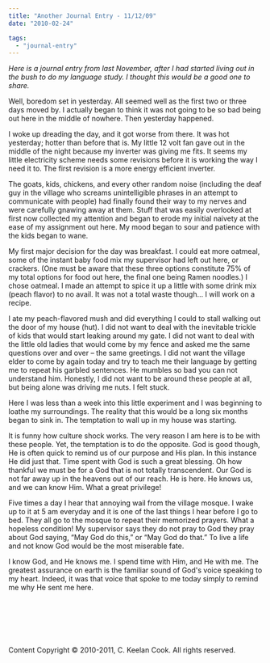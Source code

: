 ```yaml
---
title: "Another Journal Entry - 11/12/09"
date: "2010-02-24"

tags: 
  - "journal-entry"
---
```


_Here is a journal entry from last November, after I had started living out in the bush to do my language study. I thought this would be a good one to share._

Well, boredom set in yesterday. All seemed well as the first two or three days moved by. I actually began to think it was not going to be so bad being out here in the middle of nowhere. Then yesterday happened.

I woke up dreading the day, and it got worse from there. It was hot yesterday; hotter than before that is. My little 12 volt fan gave out in the middle of the night because my inverter was giving me fits. It seems my little electricity scheme needs some revisions before it is working the way I need it to. The first revision is a more energy efficient inverter.

The goats, kids, chickens, and every other random noise (including the deaf guy in the village who screams unintelligible phrases in an attempt to communicate with people) had finally found their way to my nerves and were carefully gnawing away at them. Stuff that was easily overlooked at first now collected my attention and began to erode my initial naivety at the ease of my assignment out here. My mood began to sour and patience with the kids began to wane.

My first major decision for the day was breakfast. I could eat more oatmeal, some of the instant baby food mix my supervisor had left out here, or crackers. (One must be aware that these three options constitute 75% of my total options for food out here, the final one being Ramen noodles.) I chose oatmeal. I made an attempt to spice it up a little with some drink mix (peach flavor) to no avail. It was not a total waste though... I will work on a recipe.

I ate my peach-flavored mush and did everything I could to stall walking out the door of my house (hut). I did not want to deal with the inevitable trickle of kids that would start leaking around my gate. I did not want to deal with the little old ladies that would come by my fence and asked me the same questions over and over – the same greetings. I did not want the village elder to come by again today and try to teach me their language by getting me to repeat his garbled sentences. He mumbles so bad you can not understand him. Honestly, I did not want to be around these people at all, but being alone was driving me nuts. I felt stuck.

Here I was less than a week into this little experiment and I was beginning to loathe my surroundings. The reality that this would be a long six months began to sink in. The temptation to wall up in my house was starting.

It is funny how culture shock works. The very reason I am here is to be with these people. Yet, the temptation is to do the opposite. God is good though, He is often quick to remind us of our purpose and His plan. In this instance He did just that. Time spent with God is such a great blessing. Oh how thankful we must be for a God that is not totally transcendent. Our God is not far away up in the heavens out of our reach. He is here. He knows us, and we can know Him. What a great privilege!

Five times a day I hear that annoying wail from the village mosque. I wake up to it at 5 am everyday and it is one of the last things I hear before I go to bed. They all go to the mosque to repeat their memorized prayers. What a hopeless condition! My supervisor says they do not pray to God they pray about God saying, “May God do this,” or “May God do that.” To live a life and not know God would be the most miserable fate.

I know God, and He knows me. I spend time with Him, and He with me. The greatest assurance on earth is the familiar sound of God's voice speaking to my heart. Indeed, it was that voice that spoke to me today simply to remind me why He sent me here.

 

 

 

Content Copyright © 2010-2011, C. Keelan Cook. All rights reserved.
